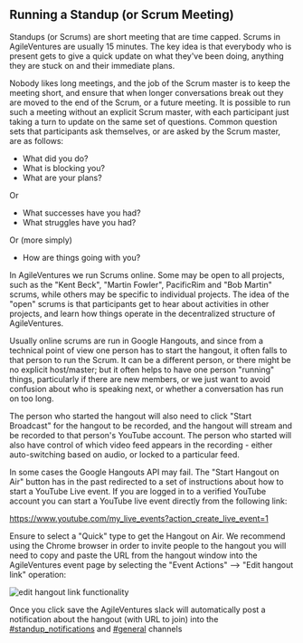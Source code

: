 Running a Standup (or Scrum Meeting)
-----------------------------------

Standups (or Scrums) are short meeting that are time capped.  Scrums in AgileVentures are usually 15 minutes.  The key idea is that everybody who is present gets to give a quick update on what they've been doing, anything they are stuck on and their immediate plans.

Nobody likes long meetings, and the job of the Scrum master is to keep the meeting short, and ensure that when longer conversations break out they are moved to the end of the Scrum, or a future meeting.  It is possible to run such a meeting without an explicit Scrum master, with each participant just taking a turn to update on the same set of questions.  Common question sets that participants ask themselves, or are asked by the Scrum master, are as follows:

* What did you do?
* What is blocking you?
* What are your plans?

Or

* What successes have you had?
* What struggles have you had?

Or (more simply)

* How are things going with you?

In AgileVentures we run Scrums online.  Some may be open to all projects, such as the "Kent Beck", "Martin Fowler", PacificRim and "Bob Martin" scrums, while others may be specific to individual projects.  The idea of the "open" scrums is that participants get to hear about activities in other projects, and learn how things operate in the decentralized structure of AgileVentures.

Usually online scrums are run in Google Hangouts, and since from a technical point of view one person has to start the hangout, it often falls to that person to run the Scrum.  It can be a different person, or there might be no explicit host/master; but it often helps to have one person "running" things, particularly if there are new members, or we just want to avoid confusion about who is speaking next, or whether a conversation has run on too long.

The person who started the hangout will also need to click "Start Broadcast" for the hangout to be recorded, and the hangout will stream and be recorded to that person's YouTube account.  The person who started will also have control of which video feed appears in the recording - either auto-switching based on audio, or locked to a particular feed.

In some cases the Google Hangouts API may fail.   The "Start Hangout on Air" button has in the past redirected to a set of instructions about how to start a YouTube Live event.  If you are logged in to a verified YouTube account you can start a YouTube live event directly from the following link:

https://www.youtube.com/my_live_events?action_create_live_event=1

Ensure to select a "Quick" type to get the Hangout on Air.  We recommend using the Chrome browser in order to invite people to the hangout you will need to copy and paste the URL from the hangout window into the AgileVentures event page by selecting the "Event Actions" --> "Edit hangout link" operation:

![edit hangout link functionality](https://www.dropbox.com/s/g9ed94s30cofr5q/Screen%20Shot%202016-11-05%20at%2009.20.42.png?dl=1)

Once you click save the AgileVentures slack will automatically post a notification about the hangout (with URL to join) into the [#standup_notifications](https://agileventures.slack.com/messages/standup_notifications) and [#general](https://agileventures.slack.com/messages/general) channels
